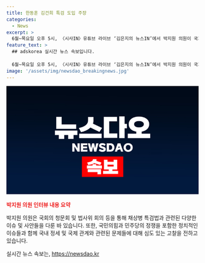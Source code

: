 ```yaml
---
title: 한동훈 김건희 특검 도입 주장
categories:
  - News
excerpt: >
  6월~목요일 오후 5시, 〈시사IN〉유튜브 라이브 ‘김은지의 뉴스IN’에서 박지원 의원이 국회 청문회 내용과 이야기를 솔직하게 전 합니다. 박 의원은 채상병 의혹, 윤석열 대통령실 인사 등에 대한 채찍살 인터뷰를 전합니다. 또한, 이용민 중령의 진심을 들려주고, 한동훈 전 비대위원장의 출마 선언과 국민의힘 내부 상황에 대한 소견도 전합니다. 더욱이, 현재 상황을 종합적으로 판단해 특검 문제와 민주당 내부 상황까지 알려드립니다.
feature_text: >
  ## adskorea 실시간 뉴스 속보입니다.

  6월~목요일 오후 5시, 〈시사IN〉유튜브 라이브 ‘김은지의 뉴스IN’에서 박지원 의원이 국회 청문회 내용과 이야기를 솔직하게 전 합니다. 박 의원은 채상병 의혹, 윤석열 대통령실 인사 등에 대한 채찍살 인터뷰를 전합니다. 또한, 이용민 중령의 진심을 들려주고, 한동훈 전 비대위원장의 출마 선언과 국민의힘 내부 상황에 대한 소견도 전합니다. 더욱이, 현재 상황을 종합적으로 판단해 특검 문제와 민주당 내부 상황까지 알려드립니다.
image: '/assets/img/newsdao_breakingnews.jpg'
---
```


<p><img src="/assets/img/newsdao_breakingnews.jpg" alt="adskorea 속보" /></p>

<p><b><span style="color: #ee2323;">박지원 의원 인터뷰 내용 요약</span></b></p>

<p>박지원 의원은 국회의 청문회 및 법사위 회의 등을 통해 채상병 특검법과 관련된 다양한 이슈 및 사안들을 다룬 바 있습니다. 또한, 국민의힘과 민주당의 정쟁을 포함한 정치적인 이슈들과 함께 국내 정세 및 국제 관계와 관련된 문제들에 대해 심도 있는 고찰을 전하고 있습니다.</p>
실시간 뉴스 속보는, <a href="https://newsdao.kr" rel="dofollow">https://newsdao.kr</a>


